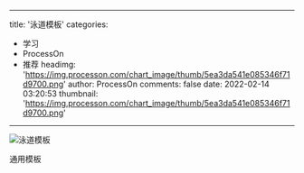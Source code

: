 
---
title: '泳道模板'
categories: 
 - 学习
 - ProcessOn
 - 推荐
headimg: 'https://img.processon.com/chart_image/thumb/5ea3da541e085346f71d9700.png'
author: ProcessOn
comments: false
date: 2022-02-14 03:20:53
thumbnail: 'https://img.processon.com/chart_image/thumb/5ea3da541e085346f71d9700.png'
---

<div>   
<img class="thumb" alt="泳道模板" src="https://img.processon.com/chart_image/thumb/5ea3da541e085346f71d9700.png" referrerpolicy="no-referrer">
<p>通用模板</p>  
</div>
            